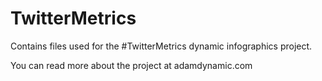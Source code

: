 TwitterMetrics
==============

Contains files used for the #TwitterMetrics dynamic infographics project.

You can read more about the project at adamdynamic.com

